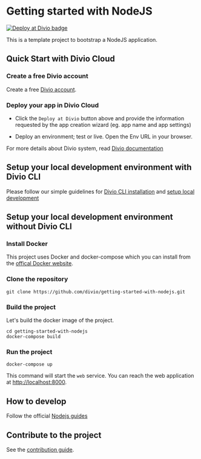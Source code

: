 # Getting started with NodeJS

[![Deploy at Divio
badge](https://img.shields.io/badge/deploy%20at%20divio-DFFF67)](https://control.divio.com/new?template_url=https://github.com/divio/getting-started-with-nodejs/archive/refs/heads/main.zip)


This is a template project to bootstrap a NodeJS application.


## Quick Start with Divio Cloud

### Create a free Divio account
Create a free [Divio account](https://control.divio.com/).

### Deploy your app in Divio Cloud
- Click the `Deploy at Divio` button above and provide the information requested by the app creation wizard (eg. app name and app settings)

- Deploy an environment; test or live. Open the Env URL in your browser.

For more details about Divio system, read [Divio documentation](https://docs.divio.com/introduction/)


## Setup your local development environment with Divio CLI

Please follow our simple guidelines for [Divio CLI installation](https://docs.divio.com/introduction/01-installation/) and [setup local development](https://docs.divio.com/introduction/01-installation/#tutorial-installation&gsc.tab=0)


## Setup your local development environment without Divio CLI

### Install Docker

This project uses Docker and docker-compose which you can install from the [offical Docker website](https://docs.docker.com/get-docker/).

### Clone the repository

```
git clone https://github.com/divio/getting-started-with-nodejs.git
```

### Build the project

Let's build the docker image of the project.
```
cd getting-started-with-nodejs
docker-compose build
```

### Run the project

```
docker-compose up
```

This command will start the `web` service. You can reach the web application at [http://localhost:8000]().


## How to develop

Follow the official [Nodejs guides](https://nodejs.org/en/learn/getting-started/introduction-to-nodejs)


## Contribute to the project

See the [contribution guide](./CONTRIBUTING.md).
